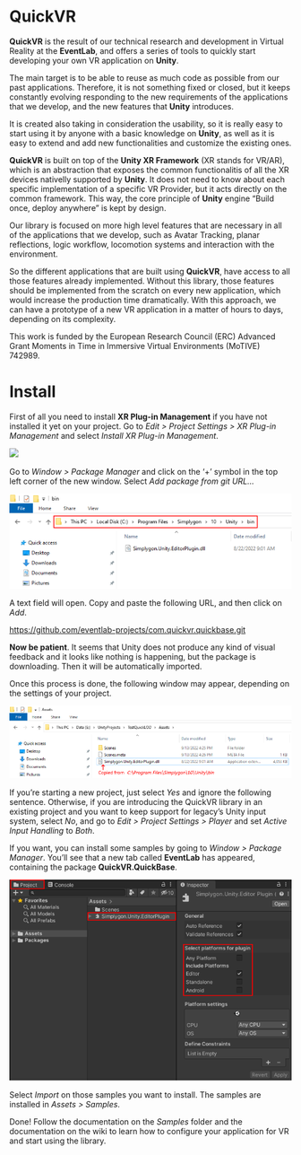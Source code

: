 # QuickVR

__QuickVR__ is the result of our technical research and development in Virtual Reality at the __EventLab__, and offers a series of tools to quickly start developing your own VR application on __Unity__.

The main target is to be able to reuse as much code as possible from our past applications. Therefore, it is not something fixed or closed, but it keeps constantly evolving responding to the new requirements of the applications that we develop, and the new features that __Unity__ introduces.

It is created also taking in consideration the usability, so it is really easy to start using it by anyone with a basic knowledge on __Unity__, as well as it is easy to extend and add new functionalities and customize the existing ones.

__QuickVR__ is built on top of the __Unity XR Framework__ (XR stands for VR/AR), which is an abstraction that exposes the common functionalitis of all the XR devices nativelly supported by __Unity__. It does not need to know about each specific implementation of a specific VR Provider, but it acts directly on the common framework. This way, the core principle of __Unity__ engine “Build once, deploy anywhere” is kept by design.

Our library is focused on more high level features that are necessary in all of the applications that we develop, such as Avatar Tracking, planar reflections, logic workflow, locomotion systems and interaction with the environment.

So the different applications that are built using __QuickVR__, have access to all those features already implemented. Without this library, those features should be implemented from the scratch on every new application, which would increase the production time dramatically. With this approach, we can have a prototype of a new VR application in a matter of hours to days, depending on its complexity.

This work is funded by the European Research Council (ERC) Advanced Grant Moments in Time in Immersive Virtual Environments (MoTIVE) 742989.

# Install

First of all you need to install __XR Plug-in Management__ if you have not installed it yet on your project. Go to _Edit > Project Settings > XR Plug-in Management_ and select _Install XR Plug-in Management_. 

![](/Documentation~/img/install/000.png)

Go to _Window > Package Manager_ and click on the ‘+’ symbol in the top left corner of the new window. Select _Add package from git URL…_

![](/Documentation~/img/install/00.png)

A text field will open. Copy and paste the following URL, and then click on _Add_. 

https://github.com/eventlab-projects/com.quickvr.quickbase.git

__Now be patient__. It seems that Unity does not produce any kind of visual feedback and it looks like nothing is happening, but the package is downloading. Then it will be automatically imported. 

Once this process is done, the following window may appear, depending on the settings of your project. 

![](/Documentation~/img/install/01.png)

If you’re starting a new project, just select _Yes_ and ignore the following sentence. Otherwise, if you are introducing the QuickVR library in an existing project and you want to keep support for legacy’s Unity input system, select _No_, and go to _Edit > Project Settings > Player_ and set _Active Input Handling_ to _Both_. 

If you want, you can install some samples by going to _Window > Package Manager_. You’ll see that a new tab called __EventLab__ has appeared, containing the package __QuickVR.QuickBase__. 

![](/Documentation~/img/install/02.png)

Select _Import_ on those samples you want to install. The samples are installed in _Assets > Samples_.  

Done! Follow the documentation on the _Samples_ folder and the documentation on the wiki to learn how to configure your application for VR and start using the library. 

